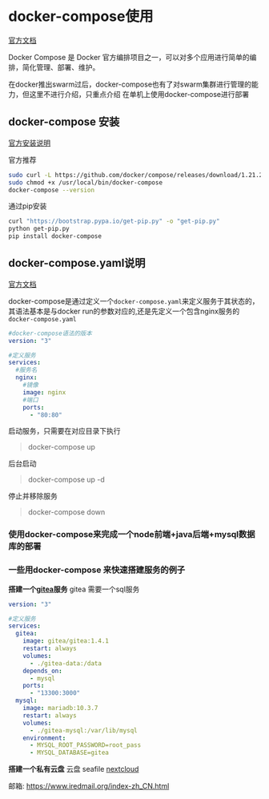 # docker-compose使用

[官方文档](https://docs.docker.com/compose/)

Docker Compose 是 Docker 官方编排项目之一，可以对多个应用进行简单的编排，简化管理、部署、维护。

在docker推出swarm过后，docker-compose也有了对swarm集群进行管理的能力，但这里不进行介绍，只重点介绍
在单机上使用docker-compose进行部署

## docker-compose 安装

[官方安装说明](https://docs.docker.com/compose/install/)

官方推荐
```bash
sudo curl -L https://github.com/docker/compose/releases/download/1.21.2/docker-compose-$(uname -s)-$(uname -m) -o /usr/local/bin/docker-compose
sudo chmod +x /usr/local/bin/docker-compose
docker-compose --version
```

通过pip安装
```bash
curl "https://bootstrap.pypa.io/get-pip.py" -o "get-pip.py"
python get-pip.py
pip install docker-compose
```

## docker-compose.yaml说明
[官方文档](https://docs.docker.com/compose/compose-file/)

docker-compose是通过定义一个`docker-compose.yaml`来定义服务于其状态的，
其语法基本是与docker run的参数对应的,还是先定义一个包含nginx服务的`docker-compose.yaml`

```yaml
#docker-compose语法的版本
version: "3"

#定义服务
services:
  #服务名
  nginx:
    #镜像    
    image: nginx
    #端口
    ports:
      - "80:80"
```

启动服务，只需要在对应目录下执行

> docker-compose up

后台启动

> docker-compose up -d

停止并移除服务

> docker-compose down

### 使用docker-compose来完成一个node前端+java后端+mysql数据库的部署



### 一些用docker-compose 来快速搭建服务的例子

**搭建一个[gitea](https://gitea.io/zh-CN/)服务**
gitea 需要一个sql服务
```yaml
version: "3"

#定义服务
services:
  gitea:
    image: gitea/gitea:1.4.1
    restart: always
    volumes:
      - ./gitea-data:/data
    depends_on:
      - mysql
    ports:
      - "13300:3000"
  mysql:
    image: mariadb:10.3.7
    restart: always
    volumes:
      - ./gitea-mysql:/var/lib/mysql
    environment:
      - MYSQL_ROOT_PASSWORD=root_pass
      - MYSQL_DATABASE=gitea
```

**搭建一个私有云盘**
云盘  seafile [nextcloud](https://store.docker.com/images/nextcloud)

邮箱:
https://www.iredmail.org/index-zh_CN.html







